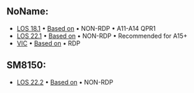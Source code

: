 
## NoName:
 - [LOS 18.1](https://github.com/TheSillyOk/kernel_laurel_sprout/commits/lineage-18.1) • [Based on](https://github.com/Mi-A3-laurel-sprout/kernel_xiaomi_XD/tree/lineage-18.1) • NON-RDP • A11-A14 QPR1
 - [LOS 22.1](https://github.com/TheSillyOk/kernel_xiaomi_laurel_sprout-noname/commits/heresy) • [Based on](https://github.com/aleeeee1/kernel_xiaomi_laurel_sprout-noname/tree/heresy) • NON-RDP • Recommended for A15+
 - [VIC](https://github.com/TheSillyOk/kernel_laurel_sprout/commits/vic) • [Based on](https://github.com/Mi-A3-laurel-sprout/kernel_xiaomi_XD/tree/vic) • RDP

## SM8150:
 - [LOS 22.2](https://github.com/TheSillyOk/android_kernel_qcom_sm8150/tree/lineage-22.2-staging) • [Based on](https://github.com/Skyblueborb/android_kernel_qcom_sm8150/tree/lineage-22.2-staging) • NON-RDP
